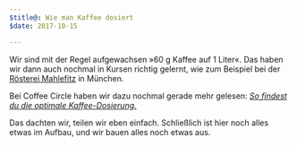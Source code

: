 ```yaml
---
$title@: Wie man Kaffee dosiert
$date: 2017-10-15

---
```

Wir sind mit der Regel aufgewachsen »60&nbsp;g Kaffee auf 1&nbsp;Liter«. Das haben wir dann auch nochmal in Kursen richtig gelernt, wie zum Beispiel bei der [Rösterei Mahlefitz](http://www.mahlefitz.de/) in München.

Bei Coffee Circle haben wir dazu nochmal gerade mehr gelesen: [_So findest du die optimale Kaffee-Dosierung._](https://www.coffeecircle.com/de/e/kaffee-dosierung)

Das dachten wir, teilen wir eben einfach. Schließlich ist hier noch alles etwas im Aufbau, und wir bauen alles noch etwas aus.